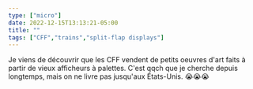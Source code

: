 ```yaml
---
type: ["micro"]
date: 2022-12-15T13:13:21-05:00
title: ""
tags: ["CFF","trains","split-flap displays"]
---
```

Je viens de découvrir que les CFF vendent de petits oeuvres d'art faits à partir de vieux afficheurs à palettes. C'est qqch que je cherche depuis longtemps, mais on ne livre pas jusqu'aux États-Unis. 😭😭😭
